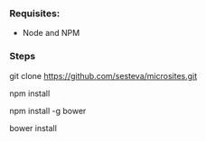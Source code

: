 ### Requisites:
 
- Node and NPM

### Steps

  git clone https://github.com/sesteva/microsites.git
  
  npm install
  
  npm install -g bower
  
  bower install
 
